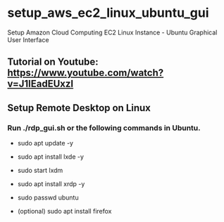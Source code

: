 # setup_aws_ec2_linux_ubuntu_gui
Setup Amazon Cloud Computing EC2 Linux Instance - Ubuntu Graphical User Interface

## Tutorial on Youtube: https://www.youtube.com/watch?v=J1IEadEUxzI

## Setup Remote Desktop on Linux
### Run ./rdp_gui.sh or the following commands in Ubuntu.
- sudo apt update -y 
- sudo apt install lxde -y
- sudo start lxdm
- sudo apt install xrdp -y
- sudo passwd ubuntu

- (optional) sudo apt install firefox
